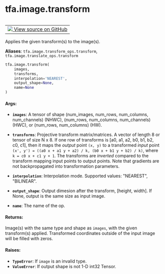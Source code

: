 <div itemscope itemtype="http://developers.google.com/ReferenceObject">
<meta itemprop="name" content="tfa.image.transform" />
<meta itemprop="path" content="Stable" />
</div>

# tfa.image.transform

<!-- Insert buttons and diff -->

<table class="tfo-notebook-buttons tfo-api" align="left">

<td>
  <a target="_blank" href="https://github.com/tensorflow/addons/tree/r0.7/tensorflow_addons/image/transform_ops.py#L33-L106">
    <img src="https://www.tensorflow.org/images/GitHub-Mark-32px.png" />
    View source on GitHub
  </a>
</td></table>



<!-- Equality marker -->
Applies the given transform(s) to the image(s).

**Aliases**: `tfa.image.transform_ops.transform`, `tfa.image.translate_ops.transform`

``` python
tfa.image.transform(
    images,
    transforms,
    interpolation='NEAREST',
    output_shape=None,
    name=None
)
```



<!-- Placeholder for "Used in" -->


#### Args:


* <b>`images`</b>: A tensor of shape (num_images, num_rows, num_columns,
  num_channels) (NHWC), (num_rows, num_columns, num_channels) (HWC), or
  (num_rows, num_columns) (HW).
* <b>`transforms`</b>: Projective transform matrix/matrices. A vector of length 8 or
  tensor of size N x 8. If one row of transforms is
  [a0, a1, a2, b0, b1, b2, c0, c1], then it maps the *output* point
  `(x, y)` to a transformed *input* point
  `(x', y') = ((a0 x + a1 y + a2) / k, (b0 x + b1 y + b2) / k)`,
  where `k = c0 x + c1 y + 1`. The transforms are *inverted* compared to
  the transform mapping input points to output points. Note that
  gradients are not backpropagated into transformation parameters.
* <b>`interpolation`</b>: Interpolation mode.
  Supported values: "NEAREST", "BILINEAR".
* <b>`output_shape`</b>: Output dimesion after the transform, [height, width].
  If None, output is the same size as input image.

* <b>`name`</b>: The name of the op.


#### Returns:

Image(s) with the same type and shape as `images`, with the given
transform(s) applied. Transformed coordinates outside of the input image
will be filled with zeros.



#### Raises:


* <b>`TypeError`</b>: If `image` is an invalid type.
* <b>`ValueError`</b>: If output shape is not 1-D int32 Tensor.

